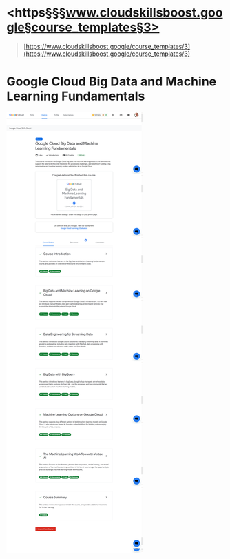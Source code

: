 # <https§§§www.cloudskillsboost.google§course_templates§3>

> [https://www.cloudskillsboost.google/course_templates/3](https://www.cloudskillsboost.google/course_templates/3)


# Google Cloud Big Data and Machine Learning Fundamentals

![](1695070462371.png)